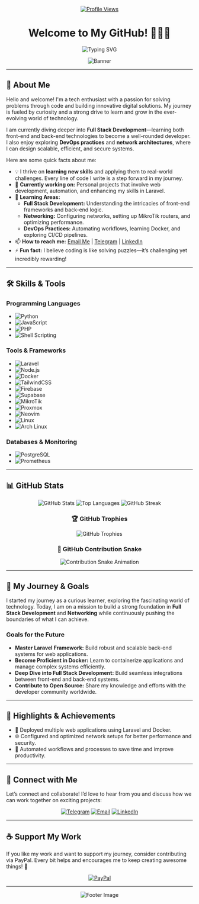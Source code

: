 <div align="center">

[![Profile Views](https://komarev.com/ghpvc/?username=Hpipone&label=Profile%20views&color=0e75b6&style=flat)](https://github.com/Hpipone)

# Welcome to My GitHub! 👨‍💻✨

![Typing SVG](https://readme-typing-svg.demolab.com?font=Fira+Code&size=25&pause=1000&color=F7BB36&center=true&vCenter=true&width=600&lines=Welcome+to+My+Github+Profile;I%27m+Working+On+Building+Up+My+Skills;I+Like+Code%2C+Gaming%2C+and+Many+More)

![Banner](https://raw.githubusercontent.com/abhisheknaiidu/abhisheknaiidu/master/code.gif)

</div>

---

## 👋 About Me

Hello and welcome! I'm a tech enthusiast with a passion for solving problems through code and building innovative digital solutions. My journey is fueled by curiosity and a strong drive to learn and grow in the ever-evolving world of technology.

I am currently diving deeper into **Full Stack Development**—learning both front-end and back-end technologies to become a well-rounded developer. I also enjoy exploring **DevOps practices** and **network architectures**, where I can design scalable, efficient, and secure systems.

Here are some quick facts about me:
- 💡 I thrive on **learning new skills** and applying them to real-world challenges. Every line of code I write is a step forward in my journey.
- 🔭 **Currently working on:** Personal projects that involve web development, automation, and enhancing my skills in Laravel.
- 🌱 **Learning Areas:** 
  - **Full Stack Development:** Understanding the intricacies of front-end frameworks and back-end logic.
  - **Networking:** Configuring networks, setting up MikroTik routers, and optimizing performance.
  - **DevOps Practices:** Automating workflows, learning Docker, and exploring CI/CD pipelines.
- 📫 **How to reach me:** [Email Me](mailto:Hpipone@proton.me) | [Telegram](https://t.me/Hpipone) | [LinkedIn](https://linkedin.com/in/maherindiarto)
- ⚡ **Fun fact:** I believe coding is like solving puzzles—it’s challenging yet incredibly rewarding!

---

## 🛠️ Skills & Tools

### Programming Languages
- ![Python](https://img.shields.io/badge/Python-14354C.svg?style=for-the-badge&logo=python&logoColor=white)
- ![JavaScript](https://img.shields.io/badge/JavaScript-323330.svg?style=for-the-badge&logo=javascript&logoColor=F7DF1E)
- ![PHP](https://img.shields.io/badge/PHP-777BB4.svg?style=for-the-badge&logo=php&logoColor=white)
- ![Shell Scripting](https://img.shields.io/badge/Shell_Script-121011.svg?style=for-the-badge&logo=gnu-bash&logoColor=white)

### Tools & Frameworks
- ![Laravel](https://img.shields.io/badge/Laravel-FF2D20.svg?style=for-the-badge&logo=laravel&logoColor=white)
- ![Node.js](https://img.shields.io/badge/Node.js-43853D.svg?style=for-the-badge&logo=node.js&logoColor=white)
- ![Docker](https://img.shields.io/badge/Docker-2496ED.svg?style=for-the-badge&logo=docker&logoColor=white)
- ![TailwindCSS](https://img.shields.io/badge/TailwindCSS-06B6D4.svg?style=for-the-badge&logo=tailwindcss&logoColor=white)
- ![Firebase](https://img.shields.io/badge/Firebase-FFCA28.svg?style=for-the-badge&logo=firebase&logoColor=black)
- ![Supabase](https://img.shields.io/badge/Supabase-3ECF8E.svg?style=for-the-badge&logo=supabase&logoColor=white)
- ![MikroTik](https://img.shields.io/badge/MikroTik-FF5A02.svg?style=for-the-badge&logo=mikrotik&logoColor=white)
- ![Proxmox](https://img.shields.io/badge/Proxmox-E57000.svg?style=for-the-badge&logo=proxmox&logoColor=white)
- ![Neovim](https://img.shields.io/badge/Neovim-57A143.svg?style=for-the-badge&logo=neovim&logoColor=white)
- ![Linux](https://img.shields.io/badge/Linux-FCC624.svg?style=for-the-badge&logo=linux&logoColor=black)
- ![Arch Linux](https://img.shields.io/badge/Arch_Linux-1793D1.svg?style=for-the-badge&logo=arch-linux&logoColor=white)

### Databases & Monitoring
- ![PostgreSQL](https://img.shields.io/badge/PostgreSQL-336791.svg?style=for-the-badge&logo=postgresql&logoColor=white)
- ![Prometheus](https://img.shields.io/badge/Prometheus-E6522C.svg?style=for-the-badge&logo=prometheus&logoColor=white)

---

## 📊 GitHub Stats

<div align="center">

![GitHub Stats](https://github-readme-stats.vercel.app/api?username=Hpipone&show_icons=true&theme=vue-dark&hide=issues)
![Top Languages](https://github-readme-stats.vercel.app/api/top-langs/?username=Hpipone&layout=compact&theme=vue-dark)
![GitHub Streak](https://streak-stats.demolab.com?user=Hpipone&theme=highcontrast&hide_border=true)

### 🏆 GitHub Trophies
![GitHub Trophies](https://github-profile-trophy.vercel.app/?username=Hpipone&theme=tokyonight&no-bg=true&no-frame=true&rank=SECRET&wantAll=true)

### 🐍 GitHub Contribution Snake
![Contribution Snake Animation](https://hpipone.github.io/contrib-snake/snake.svg)

</div>

---

## 🎯 My Journey & Goals

I started my journey as a curious learner, exploring the fascinating world of technology. Today, I am on a mission to build a strong foundation in **Full Stack Development** and **Networking** while continuously pushing the boundaries of what I can achieve.

### Goals for the Future
- **Master Laravel Framework:** Build robust and scalable back-end systems for web applications.
- **Become Proficient in Docker:** Learn to containerize applications and manage complex systems efficiently.
- **Deep Dive into Full Stack Development:** Build seamless integrations between front-end and back-end systems.
- **Contribute to Open Source:** Share my knowledge and efforts with the developer community worldwide.

---

## 🌟 Highlights & Achievements

- 🚀 Deployed multiple web applications using Laravel and Docker.
- 🌐 Configured and optimized network setups for better performance and security.
- 🤖 Automated workflows and processes to save time and improve productivity.

---

## 🤝 Connect with Me

Let’s connect and collaborate! I’d love to hear from you and discuss how we can work together on exciting projects:

<div align="center">

[![Telegram](https://img.shields.io/badge/Telegram-2CA5E0.svg?style=for-the-badge&logo=telegram&logoColor=white)](https://t.me/Hpipone)
[![Email](https://img.shields.io/badge/Email-D14836?style=for-the-badge&logo=gmail&logoColor=white)](mailto:Hpipone@proton.me)
[![LinkedIn](https://img.shields.io/badge/LinkedIn-0077B5.svg?style=for-the-badge&logo=linkedin&logoColor=white)](https://linkedin.com/in/maherindiarto)

</div>

---

## ☕ Support My Work

If you like my work and want to support my journey, consider contributing via PayPal. Every bit helps and encourages me to keep creating awesome things! 💖

<div align="center">

[![PayPal](https://img.shields.io/badge/PayPal-00457C.svg?style=for-the-badge&logo=paypal&logoColor=white)](https://paypal.me/maherjojo)

</div>

---

<div align="center">

![Footer Image](https://raw.githubusercontent.com/andreasbm/readme/master/assets/lines/colored.png)

</div>
